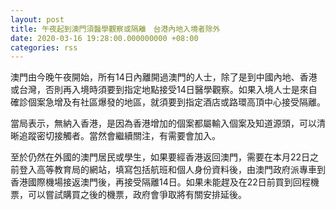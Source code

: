 ```yaml
---
layout: post
title: 午夜起到澳門須醫學觀察或隔離　台港內地入境者除外
date: 2020-03-16 19:28:00.000000000 +08:00
categories: rss
---
```


澳門由今晚午夜開始，所有14日內離開過澳門的人士，除了是到中國內地、香港或台灣，否則再入境時須要到指定地點接受14日醫學觀察。如果入境人士是來自確診個案急增及有社區爆發的地區，就須要到指定酒店或路環高頂中心接受隔離。

當局表示，無納入香港，是因為香港增加的個案都屬輸入個案及知道源頭，可以清晰追蹤密切接觸者。當然會繼續關注，有需要會加入。

至於仍然在外國的澳門居民或學生，如果要經香港返回澳門，需要在本月22日之前登入高等教育局的網站，填寫包括航班和個人身份資料後，由澳門政府派專車到香港國際機場接返澳門後，再接受隔離14日。如果未能趕及在22日前買到回程機票，可以嘗試購買之後的機票，政府會爭取將有關安排延後。
